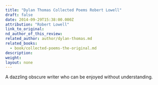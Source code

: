 ```yaml
---
title: "Dylan Thomas Collected Poems Robert Lowell"
draft: false
date: 2014-09-29T15:38:00.000Z
attribution: "Robert Lowell"
link_to_original:
nd_author_of_this_review:
related_author: author/dylan-thomas.md
related_books:
  - book/collected-poems-the-original.md
description:
weight:
layout: none
---
```

A dazzling obscure writer who can be enjoyed without understanding.


